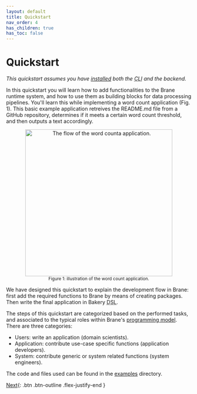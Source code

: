```yaml
---
layout: default
title: Quickstart
nav_order: 4
has_children: true
has_toc: false
---
```


# Quickstart
_This quickstart assumes you have [installed](/brane/installation.html) both the <abbr title="Command-line interface">CLI</abbr> and the backend._

In this quickstart you will learn how to add functionalities to the Brane runtime system, and how to use them as building blocks for data processing pipelines. You'll learn this while implementing a word count application (Fig. 1). This basic example application retreives the README.md file from a GitHub repository, determines if it meets a certain word count threshold, and then outputs a text accordingly.

<p style="text-align: center">
    <img src="/brane/assets/img/word-count.svg" width="400px" alt="The flow of the word counta application.">
    <br/>
    <sup>Figure 1: illustration of the word count application.</sup>
</p>

We have designed this quickstart to explain the development flow in Brane: first add the required functions to Brane by means of creating packages. Then write the final application in Bakery <abbr title="Domain-specific language">DSL</abbr>.

The steps of this quickstart are categorized based on the performed tasks, and associated to the typical roles within Brane's [programming model](/brane/architecture#programming-model). There are three categories:

- <span class="label label-green">Users</span>: write an application (domain scientists).
- <span class="label label-blue">Application</span>: contribute use-case specific functions (application developers).
- <span class="label label-red">System</span>: contribute generic or system related functions (system engineers).

The code and files used can be found in the [examples](https://github.com/onnovalkering/brane/tree/master/examples/wordcount) directory.

[Next](/brane/quickstart/1-retreive-readme.html){: .btn .btn-outline .flex-justify-end }
